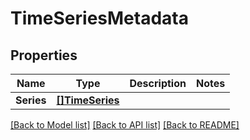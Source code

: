 # TimeSeriesMetadata

## Properties

Name | Type | Description | Notes
------------ | ------------- | ------------- | -------------
**Series** | [**[]TimeSeries**](time_series.md) |  | 

[[Back to Model list]](../README.md#documentation-for-models) [[Back to API list]](../README.md#documentation-for-api-endpoints) [[Back to README]](../README.md)


